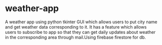 # weather-app
A weather app using python tkinter GUI which allows users to put city name and get weather data corresponding to it. It has a feature which allows users to subscribe to app so that they can get daily updates about weather in the corresponding area through mail.Using firebase firestore for db.
